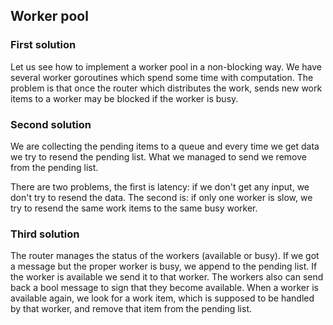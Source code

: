 
## Worker pool

### First solution

Let us see how to implement a worker pool in a non-blocking way. We have several
worker goroutines which spend some time with computation. The problem is that
once the router which distributes the work, sends new work items to a worker
may be blocked if the worker is busy.

### Second solution

We are collecting the pending items to a queue and every time we get data we
try to resend the pending list. What we managed to send we remove from the
pending list.

There are two problems, the first is latency: if we don't get any input, we
don't try to resend the data. The second is: if only one worker is slow, we
try to resend the same work items to the same busy worker.

### Third solution

The router manages the status of the workers (available or busy). If we got
a message but the proper worker is busy, we append to the pending list.
If the worker is available we send it to that worker. The workers also can
send back a bool message to sign that they become available. When a worker
is available again, we look for a work item, which is supposed to be handled
by that worker, and remove that item from the pending list.

